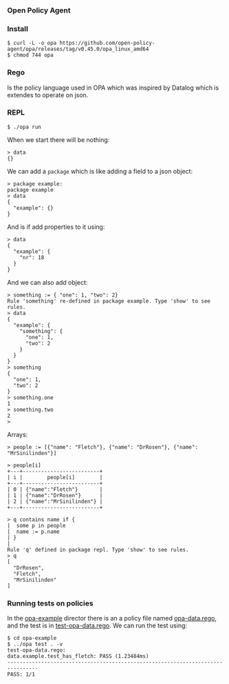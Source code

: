 ### Open Policy Agent


### Install
```console
$ curl -L -o opa https://github.com/open-policy-agent/opa/releases/tag/v0.45.0/opa_linux_amd64
$ chmod 744 opa
```

### Rego
Is the policy language used in OPA which was inspired by Datalog which is
extendes to operate on json.

### REPL
```console
$ ./opa run
```

When we start there will be nothing:
```console
> data
{}
```

We can add a `package` which is like adding a field to a json object:
```console
> package example:
package example
> data
{
  "example": {}
}
```
And is if add properties to it using:
```console
> data
{
  "example": {
    "nr": 18
  }
}
```
And we can also add object:
```console
> something := { "one": 1, "two": 2}
Rule 'something' re-defined in package example. Type 'show' to see rules.
> data
{
  "example": {
    "something": {
      "one": 1,
      "two": 2
    }
  }
}
> something
{
  "one": 1,
  "two": 2
}
> something.one
1
> something.two
2
> 
```

Arrays:
```console
> people := [{"name": "Fletch"}, {"name": "DrRosen"}, {"name": "MrSinilinden"}]
```
```console
> people[i]
+---+-------------------------+
| i |        people[i]        |
+---+-------------------------+
| 0 | {"name":"Fletch"}       |
| 1 | {"name":"DrRosen"}      |
| 2 | {"name":"MrSinilinden"} |
+---+-------------------------+
```
```console> import future.keywords
> q contains name if {
|  some p in people
|  name := p.name
| }
| 
Rule 'q' defined in package repl. Type 'show' to see rules.
> q
[
  "DrRosen",
  "Fletch",
  "MrSinilinden"
]
```

### Running tests on policies
In the [opa-example](./opa-example) director there is an a policy file named
[opa-data.rego](./opa-example/opa-data.rego), and the test is in
[test-opa-data.rego](./opa-example/test-opa-data.rego). We can run the test
using: 
```console
$ cd opa-example
$ ../opa test . -v
test-opa-data.rego:
data.example.test_has_fletch: PASS (1.23484ms)
--------------------------------------------------------------------------------
PASS: 1/1
```
